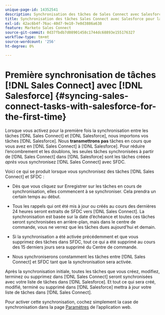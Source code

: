 ```yaml
---
unique-page-id: 14352541
description: Synchronisation des tâches de Sales Connect avec Salesforce pour la première fois - Documents Marketo - Documentation du produit
title: Synchronisation des tâches Sales Connect avec Salesforce pour la première fois
exl-id: 42ac6b4f-76ac-40d7-9e10-7e0d3886a638
feature: Marketo Sales Connect
source-git-commit: 0d37fbdb7d08901458c1744dc68893e155176327
workflow-type: tm+mt
source-wordcount: '256'
ht-degree: 0%

---
```


# Première synchronisation de tâches [!DNL Sales Connect] avec [!DNL Salesforce] {#syncing-sales-connect-tasks-with-salesforce-for-the-first-time}

Lorsque vous activez pour la première fois la synchronisation entre les tâches [!DNL Sales Connect] et [!DNL Salesforce], nous importons vos tâches [!DNL Salesforce]. Nous **transmettrons pas** tâches en cours que vous avez en [!DNL Sales Connect] à [!DNL Salesforce]. Pour réduire l’encombrement et les doublons, les seules tâches synchronisées à partir de [!DNL Sales Connect] dans [!DNL Salesforce] sont les tâches créées *après* vous synchronisez [!DNL Sales Connect] avec SFDC.

Voici ce qui se produit lorsque vous synchronisez des tâches [!DNL Sales Connect] et SFDC :

- Dès que vous cliquez sur Enregistrer sur les tâches en cours de synchronisation, elles commencent à se synchroniser. Cela prendra un certain temps au début.

- Tous les rappels qui ont été mis à jour ou créés au cours des dernières 24 heures seront extraits de SFDC vers [!DNL Sales Connect]. La synchronisation est basée sur la date d’échéance et toutes ces tâches seront synchronisées en arrière-plan, mais dans le centre de commande, vous ne verrez que les tâches dues aujourd’hui et demain.

- Si la synchronisation a été activée précédemment et que vous supprimez des tâches dans SFDC, tout ce qui a été supprimé au cours des 15 derniers jours sera supprimé du Centre de commande.

- Nous synchroniserons constamment les tâches entre [!DNL Sales Connect] et SFDC tant que la synchronisation sera activée.

Après la synchronisation initiale, toutes les tâches que vous créez, modifiez, terminez ou supprimez dans [!DNL Sales Connect] seront synchronisées avec votre liste de tâches dans [!DNL Salesforce]. Et tout ce qui sera créé, modifié, terminé ou supprimé dans [!DNL Salesforce] mettra à jour votre liste de tâches dans [!DNL Sales Connect].

Pour activer cette synchronisation, cochez simplement la case de synchronisation dans la page [Paramètres](https://toutapp.com/login) de l’application web.
